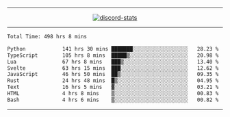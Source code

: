 <a href="https://www.github.com/ripavoid" target="_blank" rel="noreferrer">

-------

<div align='center'>
    <a href='https://discordapp.com/users/825178146797518881'>
        <img align='center' alt='discord-stats' src='https://api.discord-status.me/825178146797518881?nitro&boost=4&gradient=%231e0b1a%2C%23000000%2C%23000000%2C%23160316'></img>
    </a>
</div>

-------

<!--START_SECTION:waka-->

```txt
Total Time: 498 hrs 8 mins

Python            141 hrs 30 mins ███████░░░░░░░░░░░░░░░░░░   28.23 %
TypeScript        105 hrs 8 mins  █████▒░░░░░░░░░░░░░░░░░░░   20.98 %
Lua               67 hrs 8 mins   ███▒░░░░░░░░░░░░░░░░░░░░░   13.40 %
Svelte            63 hrs 15 mins  ███░░░░░░░░░░░░░░░░░░░░░░   12.62 %
JavaScript        46 hrs 50 mins  ██▒░░░░░░░░░░░░░░░░░░░░░░   09.35 %
Rust              24 hrs 48 mins  █▒░░░░░░░░░░░░░░░░░░░░░░░   04.95 %
Text              16 hrs 5 mins   ▓░░░░░░░░░░░░░░░░░░░░░░░░   03.21 %
HTML              4 hrs 8 mins    ▒░░░░░░░░░░░░░░░░░░░░░░░░   00.83 %
Bash              4 hrs 6 mins    ▒░░░░░░░░░░░░░░░░░░░░░░░░   00.82 %
```

<!--END_SECTION:waka-->

-------
